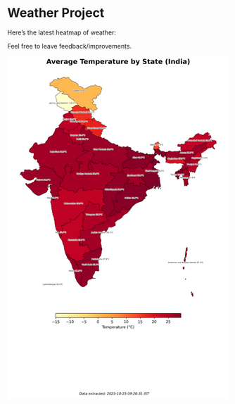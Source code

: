 # Weather Project

Here’s the latest heatmap of weather:

Feel free to leave feedback/improvements.

![India Heatmap](docs/assets/india_heatmap.png?v=FC4909)

